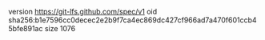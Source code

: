 version https://git-lfs.github.com/spec/v1
oid sha256:b1e7596cc0decec2e2b9f7ca4ec869dc427cf966ad7a470f601ccb45bfe891ac
size 1076
